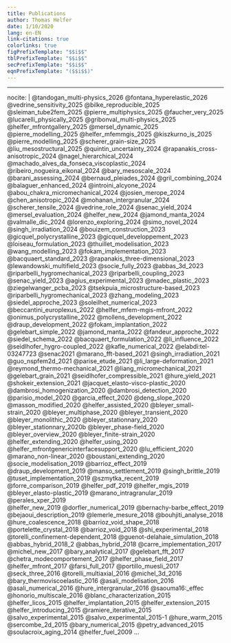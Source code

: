 ```yaml
---
title: Publications
author: Thomas Helfer
date: 1/10/2020
lang: en-EN
link-citations: true
colorlinks: true
figPrefixTemplate: "$$i$$"
tblPrefixTemplate: "$$i$$"
secPrefixTemplate: "$$i$$"
eqnPrefixTemplate: "($$i$$)"
---
```


---
nocite: |
    @tandogan_multi-physics_2026
    @fontana_hyperelastic_2026
    @vedrine_sensitivity_2025
    @bilke_reproducible_2025
    @sleiman_tube2fem_2025
    @pierre_multiphysics_2025
    @faucher_very_2025
    @lucarelli_physically_2025
    @gribonval_multi-physics_2025
    @helfer_mfrontgallery_2025
    @mersel_dynamic_2025
    @pierre_modelling_2025
    @helfer_mfemmgis_2025
    @kiszkurno_is_2025
    @pierre_modelling_2025
    @scherer_grain-size_2025
    @liu_mesostructural_2025
    @quintin_uncertainty_2024
    @rapanakis_cross-anisotropic_2024
    @nagel_hierarchical_2024
    @machado_alves_da_fonseca_viscoplastic_2024
    @ribeiro_nogueira_eikonal_2024
    @bary_mesoscale_2024
    @barani_assessing_2024
    @bernaud_pleiades_2024
    @gril_combining_2024
    @balaguer_enhanced_2024
    @introini_alcyone_2024
    @abou_chakra_micromechanical_2024
    @josien_merope_2024
    @chen_anisotropic_2024
    @mohanan_intergranular_2024
    @scherer_tensile_2024
    @vedrine_role_2024
    @senac_yield_2024
    @mersel_evaluation_2024
    @helfer_new_2024
    @jamond_manta_2024
    @valmalle_dic_2024
    @lorenzo_exploring_2024
    @simo_novel_2024
    @singh_irradiation_2024
    @bouizem_construction_2023
    @gicquel_polycrystalline_2023
    @gicquel_developpement_2023
    @loiseau_formulation_2023
    @thuillet_modelisation_2023
    @wang_modelling_2023
    @fokam_implementation_2023
    @bacquaert_standard_2023
    @rapanakis_three-dimensional_2023
    @lewandowski_multifield_2023
    @socie_fully_2023
    @abbas_3d_2023
    @riparbelli_hygromechanical_2023
    @riparbelli_coupling_2023
    @senac_yield_2023
    @agius_experimental_2023
    @madec_plastic_2023
    @ziegelwanger_pcba_2023
    @tsekpuia_microstructure-based_2023
    @riparbelli_hygromechanical_2023
    @zhang_modeling_2023
    @siedel_approche_2023
    @soleilhet_numerical_2023
    @beccantini_europlexus_2022
    @helfer_mfem-mgis-mfront_2022
    @onimus_polycrystalline_2022
    @mollens_development_2022
    @draup_development_2022
    @fokam_implantation_2022
    @gelebart_simple_2022
    @jamond_manta_2022
    @fandeur_approche_2022
    @siedel_schema_2022
    @bacquaert_formulation_2022
    @li_influence_2022
    @seidlhofer_hygro-coupled_2022
    @kafle_numerical_2022
    @elabdi:tel-03247723
    @senac2021
    @marano_fft-based_2021
    @singh_irradiation_2021
    @guo_nspfem2d_2021
    @parise_etude_2021
    @li_large-deformation_2021
    @reymond_thermo-mechanical_2021
    @liang_micromechanical_2021
    @gelebart_grain_2021
    @seidlhofer_compressible_2021
    @hure_yield_2021
    @shokeir_extension_2021
    @jacquet_elasto-visco-plastic_2020
    @dambrosi_homogenization_2020
    @dambrosi_detection_2020
    @parisio_model_2020
    @garcia_effect_2020
    @deng_slope_2020
    @masson_modified_2020
    @helfer_assisted_2020
    @bleyer_small-strain_2020
    @bleyer_multiphase_2020
    @bleyer_transient_2020
    @bleyer_monolithic_2020
    @bleyer_stationnary_2020
    @bleyer_stationnary_2020b
    @bleyer_phase-field_2020
    @bleyer_overview_2020
    @bleyer_finite-strain_2020
    @helfer_extending_2020
    @helfer_using_2020
    @helfer_mfrontgenericinterfacesupport_2020
    @lu_efficient_2020
    @marano_non-linear_2020
    @boustani_extending_2020
    @socie_modelisation_2019
    @barrioz_effect_2019
    @draup_development_2019
    @manso_settlement_2019
    @singh_brittle_2019
    @tuset_implementation_2019
    @szmytka_recent_2019
    @forre_comparison_2019
    @helfer_pdf_2019
    @helfer_mgis_2019
    @bleyer_elasto-plastic_2019
    @marano_intragranular_2019
    @perales_xper_2019    
    @helfer_new_2019
    @dorfler_numerical_2019
    @bernachy-barbe_effect_2019
    @bejaoui_description_2019
	@lemerle_mesure_2018
    @bouhjiti_analyse_2018
    @hure_coalescence_2018
    @barrioz_void_shape_2018
	@portelette_crystal_2018
	@barrioz_void_2018
	@shi_experimental_2018
	@torelli_confinement-dependent_2018
	@guenot-delahaie_simulation_2018
	@abbas_hybrid_2018_2
	@abbas_hybrid_2018
	@carre_implementation_2017
	@michel_new_2017
	@bary_analytical_2017
	@gelebart_fft_2017
	@chetra_modecomportement_2017
	@helfer_phase_field_2017
	@helfer_mfront_2017
	@farsi_full_2017
	@portillo_muesli_2017
	@seck_three_2016
	@torelli_multiaxial_2016
	@michel_3d_2016
	@bary_thermoviscoelastic_2016
	@asali_modelisation_2016
	@asali_numerical_2016
	@hure_intergranular_2016
	@saouma16:_effec
	@honorio_multiscale_2016
	@blanc_characterization_2015
	@helfer_licos_2015
	@helfer_implantation_2015
	@helfer_extension_2015
	@helfer_introducing_2015
	@ramiere_iterative_2015
	@salvo_experimental_2015
	@salvo_experimental_2015-1
	@hure_warm_2015
	@sercombe_2d_2015
	@bary_numerical_2015
	@petry_advanced_2015
	@soulacroix_aging_2014
	@helfer_fuel_2009
...
